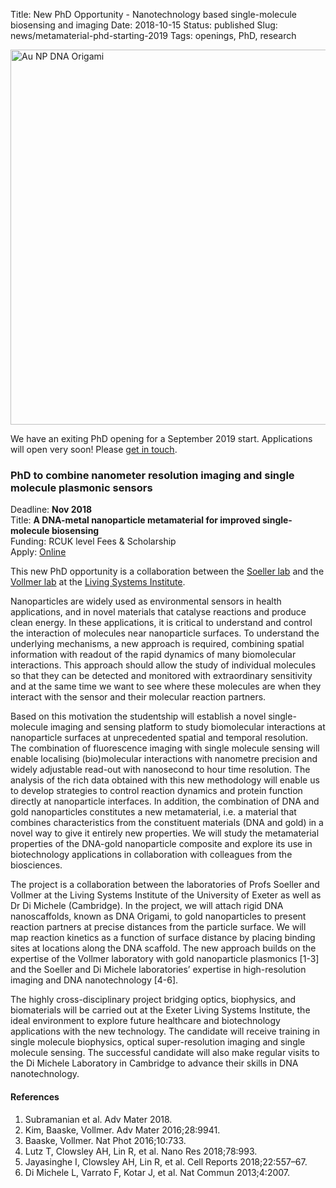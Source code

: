 Title: New PhD Opportunity - Nanotechnology based single-molecule biosensing and imaging
Date: 2018-10-15
Status: published
Slug: news/metamaterial-phd-starting-2019
Tags: openings, PhD, research

<img align="center" width="600"
src="{filename}/images/research/metamaterials-schematic.png" alt="Au NP DNA Origami">

We have an exiting PhD opening for a September 2019 start. Applications will open very soon! Please [get in touch]({filename}/pages/contact.md).

### PhD to combine nanometer resolution imaging and single molecule plasmonic sensors

Deadline: **Nov 2018** <br>
Title: **A DNA-metal nanoparticle metamaterial for improved single-molecule biosensing** <br>
Funding: RCUK level Fees & Scholarship <br>
Apply: [Online](http://www.exeter.ac.uk/studying/funding/award/?id=3210)

This new PhD opportunity is a collaboration between the [Soeller lab](http://soellerlab.ex.ac.uk/) and the [Vollmer lab](https://www.exeter.ac.uk/livingsystems/team/faculty/vollmer/) at the [Living Systems Institute](http://www.exeter.ac.uk/livingsystems/).

Nanoparticles are widely used as environmental sensors in health applications, and in novel materials that catalyse reactions and produce clean energy. In these applications, it is critical to understand and control the interaction of molecules near nanoparticle surfaces. To understand the underlying mechanisms, a new approach is required, combining spatial information with readout of the rapid dynamics of many biomolecular interactions. This approach should allow the study of individual molecules so that they can be detected and monitored with extraordinary sensitivity and at the same time we want to see where these molecules are when they interact with the sensor and their molecular reaction partners.

Based on this motivation the studentship will establish a novel single-molecule imaging and sensing platform to study biomolecular interactions at nanoparticle surfaces at unprecedented spatial and temporal resolution. The combination of fluorescence imaging with single molecule sensing will enable localising (bio)molecular interactions with nanometre precision and widely adjustable read-out with nanosecond to hour time resolution. The analysis of the rich data obtained with this new methodology will enable us to develop strategies to control reaction dynamics and protein function directly at nanoparticle interfaces. In addition, the combination of DNA and gold nanoparticles constitutes a new metamaterial, i.e. a material that combines characteristics from the constituent materials (DNA and gold) in a novel way to give it entirely new properties. We will study the metamaterial properties of the DNA-gold nanoparticle composite and explore its use in biotechnology applications in collaboration with colleagues from the biosciences.

The project is a collaboration between the laboratories of Profs Soeller and Vollmer at the Living Systems Institute of the University of Exeter as well as Dr Di Michele (Cambridge). In the project, we will attach rigid DNA nanoscaffolds, known as DNA Origami, to gold nanoparticles to present reaction partners at precise distances from the particle surface. We will map reaction kinetics as a function of surface distance by placing binding sites at locations along the DNA scaffold. The new approach builds on the expertise of the Vollmer laboratory with gold nanoparticle plasmonics [1-3] and the Soeller and Di Michele laboratories’ expertise in high-resolution imaging and DNA nanotechnology [4-6].

The highly cross-disciplinary project bridging optics, biophysics, and biomaterials will be carried out at the Exeter Living Systems Institute, the ideal environment to explore future healthcare and biotechnology applications with the new technology. The candidate will receive training in single molecule biophysics, optical super-resolution imaging and single molecule sensing. The successful candidate will also make regular visits to the Di Michele Laboratory in Cambridge to advance their skills in DNA nanotechnology.

#### References

1.	Subramanian et al. Adv Mater 2018.
2. 	Kim, Baaske, Vollmer. Adv Mater 2016;28:9941.
3.	Baaske, Vollmer. Nat Phot 2016;10:733.
4.	Lutz T, Clowsley AH, Lin R, et al. Nano Res 2018;78:993. 
5.	Jayasinghe I, Clowsley AH, Lin R, et al. Cell Reports 2018;22:557–67. 
6.	Di Michele L, Varrato F, Kotar J, et al. Nat Commun 2013;4:2007. 

<!-- <img style="float:right; border-left:18px solid white" width="500" -->
<!-- src="{filename}/images/research/POLII-PAINT-for-web-page-02.png" alt="Pol II super-resolution detail"> -->

<!-- __Figure__. _The figure shows the distribution of Pol II in the nucleus of a HCT116 cell. The diffraction limited data is shown in green and the super-resolution data obtained using the DNA-PAINT method that is fully established in our laboratories is shown in red-orange. The magnified inset demonstrates the small distances between adjacent Pol II sites which appear to form clusters within some areas of the nucleus. In this project we will extend this methodology from the fixed preparation shown here into live cells and also look simultaneously at Pol II and the exonuclease Xrn2._ -->

